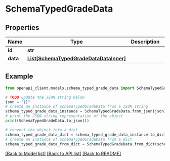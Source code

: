 # SchemaTypedGradeData


## Properties

Name | Type | Description | Notes
------------ | ------------- | ------------- | -------------
**id** | **str** |  | [optional] 
**data** | [**List[SchemaTypedGradeDataDataInner]**](SchemaTypedGradeDataDataInner.md) |  | [optional] 

## Example

```python
from openapi_client.models.schema_typed_grade_data import SchemaTypedGradeData

# TODO update the JSON string below
json = "{}"
# create an instance of SchemaTypedGradeData from a JSON string
schema_typed_grade_data_instance = SchemaTypedGradeData.from_json(json)
# print the JSON string representation of the object
print(SchemaTypedGradeData.to_json())

# convert the object into a dict
schema_typed_grade_data_dict = schema_typed_grade_data_instance.to_dict()
# create an instance of SchemaTypedGradeData from a dict
schema_typed_grade_data_from_dict = SchemaTypedGradeData.from_dict(schema_typed_grade_data_dict)
```
[[Back to Model list]](../README.md#documentation-for-models) [[Back to API list]](../README.md#documentation-for-api-endpoints) [[Back to README]](../README.md)


